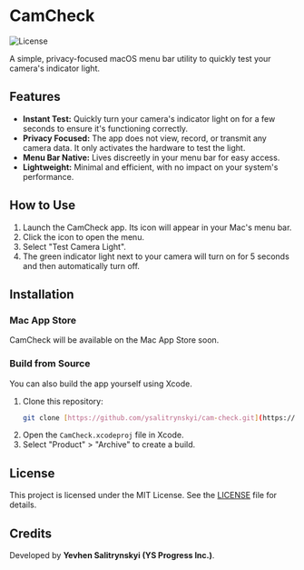 # CamCheck

![License](https://img.shields.io/badge/license-MIT-blue.svg)

A simple, privacy-focused macOS menu bar utility to quickly test your camera's indicator light.

## Features

- **Instant Test:** Quickly turn your camera's indicator light on for a few seconds to ensure it's functioning correctly.
- **Privacy Focused:** The app does not view, record, or transmit any camera data. It only activates the hardware to test the light.
- **Menu Bar Native:** Lives discreetly in your menu bar for easy access.
- **Lightweight:** Minimal and efficient, with no impact on your system's performance.

## How to Use

1.  Launch the CamCheck app. Its icon will appear in your Mac's menu bar.
2.  Click the icon to open the menu.
3.  Select "Test Camera Light".
4.  The green indicator light next to your camera will turn on for 5 seconds and then automatically turn off.

## Installation

### Mac App Store

CamCheck will be available on the Mac App Store soon.

### Build from Source

You can also build the app yourself using Xcode.

1.  Clone this repository:
    ```sh
    git clone [https://github.com/ysalitrynskyi/cam-check.git](https://github.com/ysalitrynskyi/cam-check.git)
    ```
2.  Open the `CamCheck.xcodeproj` file in Xcode.
3.  Select "Product" > "Archive" to create a build.

## License

This project is licensed under the MIT License. See the [LICENSE](LICENSE) file for details.

## Credits

Developed by **Yevhen Salitrynskyi (YS Progress Inc.)**.
